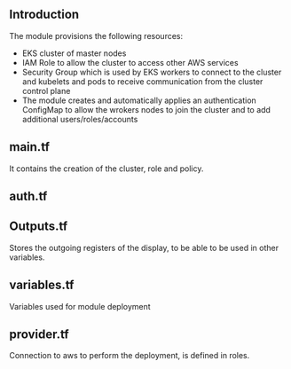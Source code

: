 ## Introduction

The module provisions the following resources:

- EKS cluster of master nodes
- IAM Role to allow the cluster to access other AWS services
- Security Group which is used by EKS workers to connect to the cluster and kubelets and pods to receive communication from the cluster control plane
- The module creates and automatically applies an authentication ConfigMap to allow the wrokers nodes to join the cluster and to add additional users/roles/accounts

## main.tf

It contains the creation of the cluster, role and policy.


## auth.tf



## Outputs.tf

Stores the outgoing registers of the display, to be able to be used in other variables.


## variables.tf

Variables used for module deployment


## provider.tf

Connection to aws to perform the deployment, is defined in roles.
